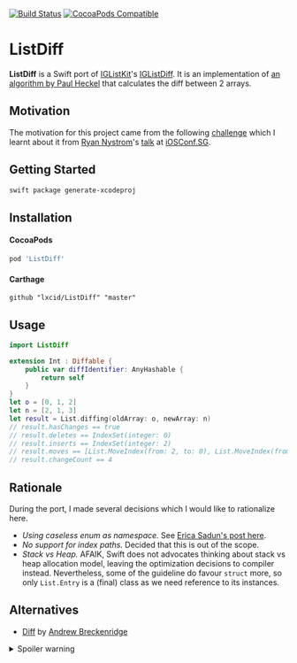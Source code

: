 [![Build Status](https://travis-ci.org/lxcid/ListDiff.svg?branch=master)](https://travis-ci.org/lxcid/ListDiff)
[![CocoaPods Compatible](https://img.shields.io/cocoapods/v/ListDiff.svg)](https://cocoapods.org/pods/ListDiff)

# ListDiff

__ListDiff__ is a Swift port of [IGListKit](https://github.com/Instagram/IGListKit)'s [IGListDiff](https://github.com/Instagram/IGListKit/blob/master/Source/IGListDiff.mm).
It is an implementation of [an algorithm by Paul Heckel](http://dl.acm.org/citation.cfm?id=359467&dl=ACM&coll=DL) that calculates the diff between 2 arrays.

## Motivation

The motivation for this project came from the following [challenge](https://github.com/Instagram/IGListKit/issues/76) which I learnt about it from [Ryan Nystrom](https://twitter.com/_ryannystrom)'s [talk](https://engineers.sg/video/scaling-at-large-lessons-learned-rewriting-instagram-s-feed-ios-conf-sg-2016--1218) at [iOSConf.SG](http://iosconf.sg).

## Getting Started

```bash
swift package generate-xcodeproj
```

## Installation

#### CocoaPods

```ruby
pod 'ListDiff'
```

#### Carthage

```ogdl
github "lxcid/ListDiff" "master"
```

## Usage

```swift
import ListDiff

extension Int : Diffable {
    public var diffIdentifier: AnyHashable {
        return self
    }
}
let o = [0, 1, 2]
let n = [2, 1, 3]
let result = List.diffing(oldArray: o, newArray: n)
// result.hasChanges == true
// result.deletes == IndexSet(integer: 0)
// result.inserts == IndexSet(integer: 2)
// result.moves == [List.MoveIndex(from: 2, to: 0), List.MoveIndex(from: 1, to: 1)]
// result.changeCount == 4
```

## Rationale

During the port, I made several decisions which I would like to rationalize here.

- _Using caseless enum as namespace._ See [Erica Sadun's post here](http://ericasadun.com/2016/07/18/dear-erica-no-case-enums/).
- _No support for index paths._ Decided that this is out of the scope.
- _Stack vs Heap._ AFAIK, Swift does not advocates thinking about stack vs heap allocation model, leaving the optimization decisions to compiler instead. Nevertheless, some of the guideline do favour `struct` more, so only `List.Entry` is a (final) class as we need reference to its instances.

## Alternatives

- [Diff](https://github.com/AndrewSB/Diff) by [Andrew Breckenridge](https://github.com/AndrewSB)

<details>
<summary>Spoiler warning</summary>
  
Spoiler text. Note that it's important to have a space after the summary tag. You should be able to write any markdown you want inside the `<details>` tag... just make sure you close `<details>` afterward.
  
```javascript
console.log("I'm a code block!");
```
</details>
